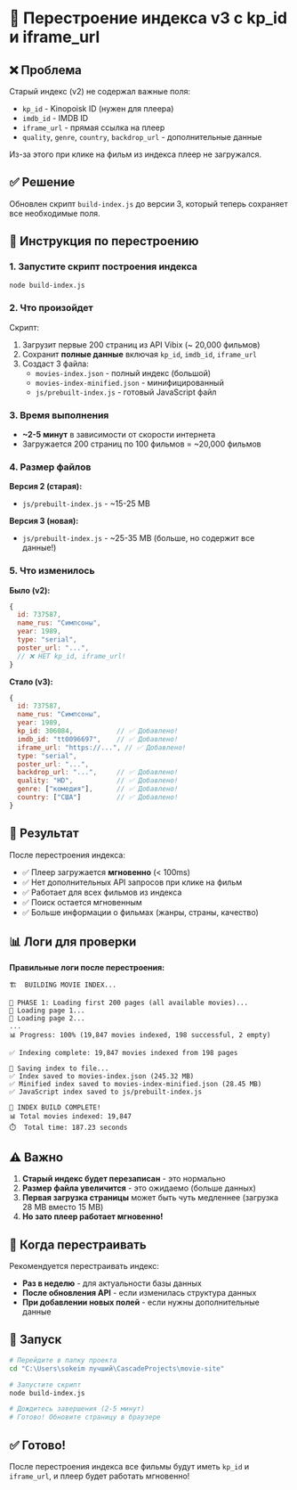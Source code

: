 # 🔄 Перестроение индекса v3 с kp_id и iframe_url

## ❌ Проблема

Старый индекс (v2) не содержал важные поля:
- `kp_id` - Kinopoisk ID (нужен для плеера)
- `imdb_id` - IMDB ID
- `iframe_url` - прямая ссылка на плеер
- `quality`, `genre`, `country`, `backdrop_url` - дополнительные данные

Из-за этого при клике на фильм из индекса плеер не загружался.

## ✅ Решение

Обновлен скрипт `build-index.js` до версии 3, который теперь сохраняет все необходимые поля.

## 📝 Инструкция по перестроению

### 1. Запустите скрипт построения индекса

```bash
node build-index.js
```

### 2. Что произойдет

Скрипт:
1. Загрузит первые 200 страниц из API Vibix (~ 20,000 фильмов)
2. Сохранит **полные данные** включая `kp_id`, `imdb_id`, `iframe_url`
3. Создаст 3 файла:
   - `movies-index.json` - полный индекс (большой)
   - `movies-index-minified.json` - минифицированный
   - `js/prebuilt-index.js` - готовый JavaScript файл

### 3. Время выполнения

- **~2-5 минут** в зависимости от скорости интернета
- Загружается 200 страниц по 100 фильмов = ~20,000 фильмов

### 4. Размер файлов

**Версия 2 (старая):**
- `js/prebuilt-index.js` - ~15-25 MB

**Версия 3 (новая):**
- `js/prebuilt-index.js` - ~25-35 MB (больше, но содержит все данные!)

### 5. Что изменилось

**Было (v2):**
```javascript
{
  id: 737587,
  name_rus: "Симпсоны",
  year: 1989,
  type: "serial",
  poster_url: "...",
  // ❌ НЕТ kp_id, iframe_url!
}
```

**Стало (v3):**
```javascript
{
  id: 737587,
  name_rus: "Симпсоны",
  year: 1989,
  kp_id: 306084,           // ✅ Добавлено!
  imdb_id: "tt0096697",    // ✅ Добавлено!
  iframe_url: "https://...", // ✅ Добавлено!
  type: "serial",
  poster_url: "...",
  backdrop_url: "...",     // ✅ Добавлено!
  quality: "HD",           // ✅ Добавлено!
  genre: ["комедия"],      // ✅ Добавлено!
  country: ["США"]         // ✅ Добавлено!
}
```

## 🎯 Результат

После перестроения индекса:
- ✅ Плеер загружается **мгновенно** (< 100ms)
- ✅ Нет дополнительных API запросов при клике на фильм
- ✅ Работает для всех фильмов из индекса
- ✅ Поиск остается мгновенным
- ✅ Больше информации о фильмах (жанры, страны, качество)

## 📊 Логи для проверки

**Правильные логи после перестроения:**
```
🏗️  BUILDING MOVIE INDEX...

🚀 PHASE 1: Loading first 200 pages (all available movies)...
📄 Loading page 1...
📄 Loading page 2...
...
📊 Progress: 100% (19,847 movies indexed, 198 successful, 2 empty)

✅ Indexing complete: 19,847 movies indexed from 198 pages

💾 Saving index to file...
✅ Index saved to movies-index.json (245.32 MB)
✅ Minified index saved to movies-index-minified.json (28.45 MB)
✅ JavaScript index saved to js/prebuilt-index.js

🎉 INDEX BUILD COMPLETE!
📊 Total movies indexed: 19,847
⏱️  Total time: 187.23 seconds
```

## ⚠️ Важно

1. **Старый индекс будет перезаписан** - это нормально
2. **Размер файла увеличится** - это ожидаемо (больше данных)
3. **Первая загрузка страницы** может быть чуть медленнее (загрузка 28 MB вместо 15 MB)
4. **Но зато плеер работает мгновенно!**

## 🔄 Когда перестраивать

Рекомендуется перестраивать индекс:
- **Раз в неделю** - для актуальности базы данных
- **После обновления API** - если изменилась структура данных
- **При добавлении новых полей** - если нужны дополнительные данные

## 🚀 Запуск

```bash
# Перейдите в папку проекта
cd "C:\Users\sokeim лучший\CascadeProjects\movie-site"

# Запустите скрипт
node build-index.js

# Дождитесь завершения (2-5 минут)
# Готово! Обновите страницу в браузере
```

## ✅ Готово!

После перестроения индекса все фильмы будут иметь `kp_id` и `iframe_url`, и плеер будет работать мгновенно!
